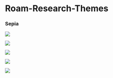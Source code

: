 # Roam-Research-Themes
### Sepia
![](https://i.imgur.com/w0uQdvg.png)

![](https://i.imgur.com/XkxxjK8.png)

![](https://i.imgur.com/EjZ8kde.jpg)

![](https://i.imgur.com/SuIhfJ7.jpg)

![](https://i.imgur.com/57vHvnA.jpg)
